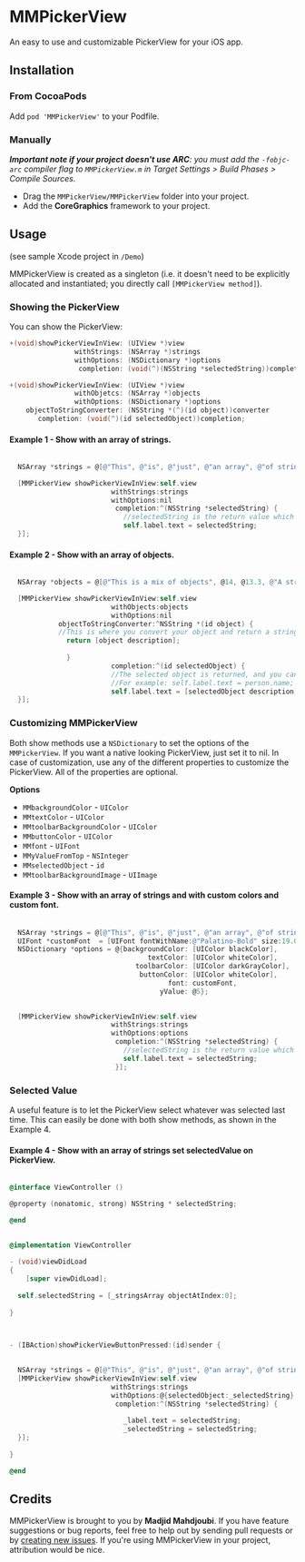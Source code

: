 MMPickerView
============

An easy to use and customizable PickerView for your iOS app.


## Installation

### From CocoaPods

Add `pod 'MMPickerView'` to your Podfile.

### Manually

_**Important note if your project doesn't use ARC**: you must add the `-fobjc-arc` compiler flag to `MMPickerView.m` in Target Settings > Build Phases > Compile Sources._

* Drag the `MMPickerView/MMPickerView` folder into your project.
* Add the **CoreGraphics** framework to your project.

## Usage

(see sample Xcode project in `/Demo`)

MMPickerView is created as a singleton (i.e. it doesn't need to be explicitly allocated and instantiated; you directly call `[MMPickerView method]`).

### Showing the PickerView

You can show the PickerView:

```objective-c
+(void)showPickerViewInView: (UIView *)view
                withStrings: (NSArray *)strings
                withOptions: (NSDictionary *)options
                 completion: (void(^)(NSString *selectedString))completion;

+(void)showPickerViewInView: (UIView *)view
                withObjetcs: (NSArray *)objects
                withOptions: (NSDictionary *)options
    objectToStringConverter: (NSString *(^)(id object))converter
       completion: (void(^)(id selectedObject))completion;
```


#### Example 1 - Show with an array of strings.
```objective-c
  
  NSArray *strings = @[@"This", @"is", @"just", @"an array", @"of strings."];

  [MMPickerView showPickerViewInView:self.view
                         withStrings:strings
                         withOptions:nil
                          completion:^(NSString *selectedString) {
   							//selectedString is the return value which you can use as you wish
                            self.label.text = selectedString;
  }];
```

#### Example 2 - Show with an array of objects.
```objective-c
    
  NSArray *objects = @[@"This is a mix of objects", @14, @13.3, @"A string", @1000];

  [MMPickerView showPickerViewInView:self.view
   						 withObjects:objects
					     withOptions:nil
		    objectToStringConverter:^NSString *(id object) {
			//This is where you convert your object and return a string, for eg. return person.name;
	          return [object description];
   
              }
						 completion:^(id selectedObject) {
					     //The selected object is returned, and you can use the value as you wish
					     //For example: self.label.text = person.name;
					     self.label.text = [selectedObject description];
  }];
```

### Customizing MMPickerView
Both show methods use a `NSDictionary` to set the options of the `MMPickerView`. If you want a native looking PickerView, just set it to nil. In case of customization, use any of the different properties to customize the PickerView. All of the properties are optional.

**Options**

- `MMbackgroundColor` - `UIColor`
- `MMtextColor` - `UIColor`
- `MMtoolbarBackgroundColor` - `UIColor`
- `MMbuttonColor` - `UIColor`
- `MMfont` - `UIFont` 
- `MMyValueFromTop` - `NSInteger`
- `MMselectedObject` - `id`
- `MMtoolbarBackgroundImage` - `UIImage`


#### Example 3 - Show with an array of strings and with custom colors and custom font.
```objective-c
  
  NSArray *strings = @[@"This", @"is", @"just", @"an array", @"of strings."];
  UIFont *customFont  = [UIFont fontWithName:@"Palatino-Bold" size:19.0];
  NSDictionary *options = @{backgroundColor: [UIColor blackColor],
                                  textColor: [UIColor whiteColor],
                               toolbarColor: [UIColor darkGrayColor],
                                buttonColor: [UIColor whiteColor],
                                       font: customFont,
                                     yValue: @5};

  
  [MMPickerView showPickerViewInView:self.view
                         withStrings:strings
                         withOptions:options
                          completion:^(NSString *selectedString) {
                            //selectedString is the return value which you can use as you wish
                            self.label.text = selectedString;
                          }];
```

### Selected Value
A useful feature is to let the PickerView select whatever was selected last time. This can easily be done with both show methods, as shown in the Example 4.



#### Example 4 - Show with an array of strings set selectedValue on PickerView.

```objective-c
  
@interface ViewController ()

@property (nonatomic, strong) NSString * selectedString;

@end
  
  
@implementation ViewController

- (void)viewDidLoad
{
    [super viewDidLoad];
  
  self.selectedString = [_stringsArray objectAtIndex:0];
  
}


  
- (IBAction)showPickerViewButtonPressed:(id)sender {

  
  NSArray *strings = @[@"This", @"is", @"just", @"an array", @"of strings."];
  [MMPickerView showPickerViewInView:self.view
                         withStrings:strings
                         withOptions:@{selectedObject:_selectedString}
                          completion:^(NSString *selectedString) {
    
                            _label.text = selectedString;
                            _selectedString = selectedString;
  }];
  
}

@end  
```

## Credits

MMPickerView is brought to you by **Madjid Mahdjoubi**. If you have feature suggestions or bug reports, feel free to help out by sending pull requests or by [creating new issues](https://github.com/madjid/MMPickerView/issues/new). If you're using MMPickerView in your project, attribution would be nice.


